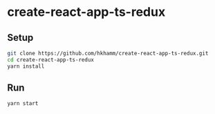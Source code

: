 # create-react-app-ts-redux

## Setup

```bash
git clone https://github.com/hkhamm/create-react-app-ts-redux.git
cd create-react-app-ts-redux
yarn install
```

## Run

```bash
yarn start
```
